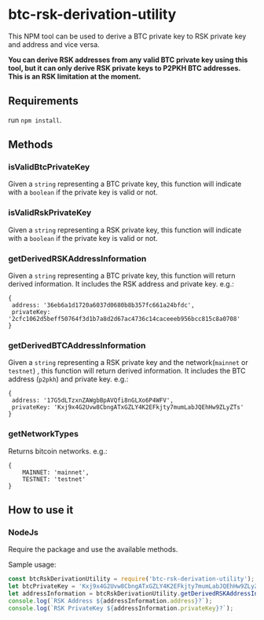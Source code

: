 # btc-rsk-derivation-utility
This NPM tool can be used to derive a BTC private key to RSK private key and address and vice versa.

**You can derive RSK addresses from any valid BTC private key using this tool, but it can only derive RSK private keys to P2PKH BTC addresses.
This is an RSK limitation at the moment.**

## Requirements

run `npm install`.

## Methods

### isValidBtcPrivateKey
Given a `string` representing a BTC private key, this function will indicate with a `boolean` if the private key is valid or not.

### isValidRskPrivateKey
Given a `string` representing a RSK private key, this function will indicate with a `boolean` if the private key is valid or not.

### getDerivedRSKAddressInformation
Given a `string` representing a BTC private key, this function will return derived information. It includes the RSK address and private key. e.g.:

```
{
 address: '36eb6a1d1720a6037d0680b8b357fc661a24bfdc',
 privateKey: '2cfc1062d5beff50764f3d1b7a8d2d67ac4736c14caceeeb956bcc815c8a0708'
}
```

### getDerivedBTCAddressInformation
Given a `string` representing a RSK private key and the network(`mainnet` or `testnet`) , this function will return derived information. It includes the BTC address (`p2pkh`) and private key. e.g.:

```
{
 address: '17G5dLTzxnZAWgbBpAVQfi8nGLXo6P4WFV',
 privateKey: 'Kxj9x4G2Uvw8CbngATxGZLY4K2EFkjty7mumLabJQEhHw9ZLyZTs'
}
```

### getNetworkTypes
Returns bitcoin networks. e.g.:
```
{
    MAINNET: 'mainnet',
    TESTNET: 'testnet'
}
```

## How to use it

### NodeJs

Require the package and use the available methods.

Sample usage:

```javascript
const btcRskDerivationUtility = require('btc-rsk-derivation-utility');
let btcPrivateKey = 'Kxj9x4G2Uvw8CbngATxGZLY4K2EFkjty7mumLabJQEhHw9ZLyZTs';
let addressInformation = btcRskDerivationUtility.getDerivedRSKAddressInformation(btcPrivateKey);
console.log(`RSK Address ${addressInformation.address}?`);
console.log(`RSK PrivateKey ${addressInformation.privateKey}?`);
```